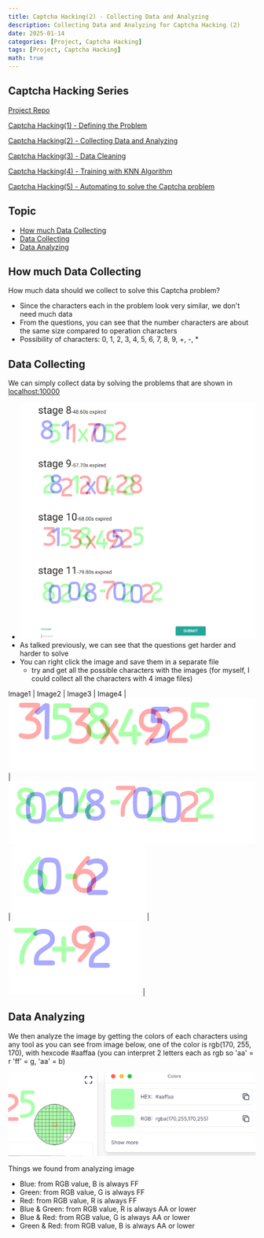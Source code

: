 ```yaml
---
title: Captcha Hacking(2) - Collecting Data and Analyzing
description: Collecting Data and Analyzing for Captcha Hacking (2)
date: 2025-01-14
categories: [Project, Captcha Hacking]
tags: [Project, Captcha Hacking]
math: true
---
```


## Captcha Hacking Series

[Project Repo](https://github.com/hyeonukim/SCTF2017-Writeups)

[Captcha Hacking(1) - Defining the Problem](https://hyeonukim.github.io/devblog/posts/CaptchaHacking1/)

[Captcha Hacking(2) - Collecting Data and Analyzing](https://hyeonukim.github.io/devblog/posts/CaptchaHacking2/)

[Captcha Hacking(3) - Data Cleaning](https://hyeonukim.github.io/devblog/posts/CaptchaHacking3/)

[Captcha Hacking(4) - Training with KNN Algorithm](https://hyeonukim.github.io/devblog/posts/CaptchaHacking4/)

[Captcha Hacking(5) - Automating to solve the Captcha problem](https://hyeonukim.github.io/devblog/posts/CaptchaHacking5/)

## Topic

- [How much Data Collecting](#how-much-data-collecting)
- [Data Collecting](#data-collecting)
- [Data Analyzing](#data-analyzing)

## How much Data Collecting

How much data should we collect to solve this Captcha problem?
- Since the characters each in the problem look very similar, we don't need much data
- From the questions, you can see that the number characters are about the same size compared to operation characters
- Possibility of characters: 0, 1, 2, 3, 4, 5, 6, 7, 8, 9, +, -, *

## Data Collecting

We can simply collect data by solving the problems that are shown in [localhost:10000](localhost:10000)
- ![Desktop View](/assets/img/HackingCaptcha/2-collecting.PNG)
- As talked previously, we can see that the questions get harder and harder to solve
- You can right click the image and save them in a separate file
    - try and get all the possible characters with the images (for myself, I could collect all the characters with 4 image files)

Image1 | Image2 | Image3 | Image4 |
![Desktop View](/assets/img/HackingCaptcha/2-1.png) | ![Desktop View](/assets/img/HackingCaptcha/2-2.png) | ![Desktop View](/assets/img/HackingCaptcha/2-3.png) | ![Desktop View](/assets/img/HackingCaptcha/2-4.png) |

## Data Analyzing

We then analyze the image by getting the colors of each characters using any tool as you can see from image below, one of the color is rgb(170, 255, 170), with hexcode #aaffaa (you can interpret 2 letters each as rgb so 'aa' = r 'ff' = g, 'aa' = b)

![Desktop View](/assets/img/HackingCaptcha/2-analyze.PNG)

Things we found from analyzing image
- Blue: from RGB value, B is always FF
- Green: from RGB value, G is always FF
- Red: from RGB value, R is always FF
- Blue & Green: from RGB value, R is always AA or lower
- Blue & Red: from RGB value, G is always AA or lower
- Green & Red: from RGB value, B is always AA or lower